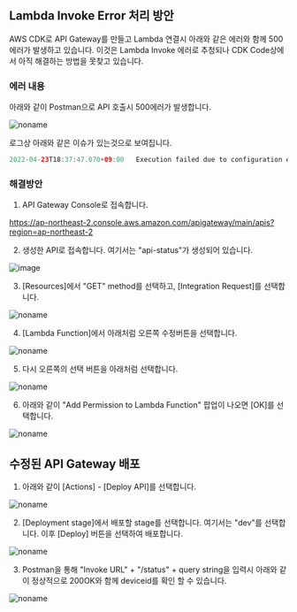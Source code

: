 ## Lambda Invoke Error 처리 방안 

AWS CDK로 API Gateway를 만들고 Lambda 연결시 아래와 같은 에러와 함께 500 에러가 발생하고 있습니다. 이것은 Lambda Invoke 에러로 추청되나 CDK Code상에서 아직 해결하는 방법을 못찾고 있습니다.

### 에러 내용

아래와 같이 Postman으로 API 호출시 500에러가 발생합니다.

![noname](https://user-images.githubusercontent.com/52392004/171848973-c29b8b15-c5f4-4cbb-955c-a6fe6aac657f.png)


로그상 아래와 같은 이슈가 있는것으로 보여집니다.

```java
2022-04-23T18:37:47.070+09:00	Execution failed due to configuration error: Unable to transform request
```

### 해결방안

1) API Gateway Console로 접속합니다.

https://ap-northeast-2.console.aws.amazon.com/apigateway/main/apis?region=ap-northeast-2

2) 생성한 API로 접속합니다. 여기서는 "api-status"가 생성되어 있습니다. 

![image](https://user-images.githubusercontent.com/52392004/171849275-c483f953-8ec1-414f-8054-a4254ef36e05.png)

3) [Resources]에서 "GET" method를 선택하고, [Integration Request]를 선택합니다.

![noname](https://user-images.githubusercontent.com/52392004/171849550-2dab6b49-c353-4995-96c4-83038fe8adc9.png)

4) [Lambda Function]에서 아래처럼 오른쪽 수정버튼을 선택합니다.

![noname](https://user-images.githubusercontent.com/52392004/171849703-91fa5f59-fef3-4378-8aa2-8d962d1aec3a.png)

5) 다시 오른쪽의 선택 버튼을 아래처럼 선택합니다. 

![noname](https://user-images.githubusercontent.com/52392004/171849861-495dc7c7-aa35-4e98-9184-2e1efe1585f8.png)

6) 아래와 같이 "Add Permission to Lambda Function" 팝업이 나오면 [OK]를 선택합니다. 

![noname](https://user-images.githubusercontent.com/52392004/171850074-daace913-238a-430d-958d-ee18c769675d.png)


## 수정된 API Gateway 배포 

1) 아래와 같이 [Actions] - [Deploy API]를 선택합니다. 

![noname](https://user-images.githubusercontent.com/52392004/171850463-e80f1659-d53c-46b5-b971-e43fecaf9ce6.png)


2) [Deployment stage]에서 배포할 stage를 선택합니다. 여기서는 "dev"를 선택합니다. 이후 [Deploy] 버튼을 선택하여 배포합니다. 

![noname](https://user-images.githubusercontent.com/52392004/171850800-e5435ff9-5dc3-4244-8c43-2f5fcdecee41.png)

3) Postman을 통해 "Invoke URL" + "/status" + query string을 입력시 아래와 같이 정상적으로 200OK와 함께 deviceid를 확인 할 수 있습니다.

![noname](https://user-images.githubusercontent.com/52392004/171851177-7c0d527f-8856-4e7f-91be-2e4c46bfa7f6.png)


